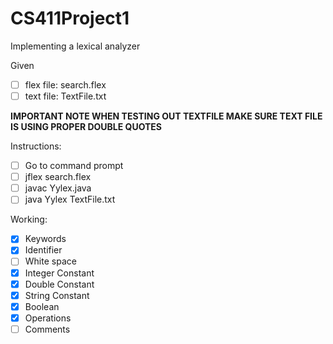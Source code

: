 # CS411Project1
Implementing a lexical analyzer

Given 
- [ ] flex file: search.flex
- [ ] text file: TextFile.txt
 
 **IMPORTANT NOTE WHEN TESTING OUT TEXTFILE MAKE SURE TEXT FILE IS USING PROPER DOUBLE QUOTES** 
 
Instructions:
- [ ] Go to command prompt
- [ ] jflex search.flex
- [ ] javac Yylex.java
- [ ] java Yylex TextFile.txt

Working:
- [X] Keywords
- [X] Identifier
- [ ] White space
- [X] Integer Constant
- [X] Double Constant
- [X] String Constant
- [X] Boolean
- [X] Operations
- [ ] Comments
